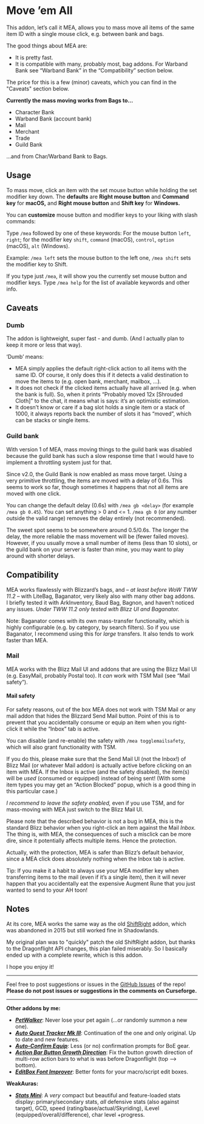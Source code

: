 # Move ’em All

This addon, let’s call it MEA, allows you to mass move all items of the same item ID with a single mouse click, e.g. between bank and bags.

The good things about MEA are:

- It is pretty fast.
- It is compatible with many, probably most, bag addons. For Warband Bank see “Warband Bank” in the “Compatibility” section below.

The price for this is a few (minor) caveats, which you can find in the "Caveats" section below.

**Currently the mass moving works from Bags to…**

- Character Bank
- Warband Bank (account bank)
- Mail
- Merchant
- Trade
- Guild Bank

…and from Char/Warband Bank to Bags.

## Usage

To mass move, click an item with the set mouse button while holding the set modifier key down. The __defaults__ are __Right mouse button__ and __Command key__ for __macOS,__ and __Right mouse button__ and __Shift key__ for __Windows.__

You can __customize__ mouse button and modifier keys to your liking with slash commands:

Type `/mea` followed by one of these keywords: For the mouse button `left`, `right`; for the modifier key `shift`,
`command` (macOS), `control`, `option` (macOS), `alt` (Windows).  

Example: `/mea left` sets the mouse button to the left one, `/mea shift` sets the modifier key to Shift.

If you type just `/mea`, it will show you the currently set mouse button and modifier keys. Type `/mea help` for the list of available keywords and other info.

## Caveats

### Dumb

The addon is lightweight, super fast - and dumb. (And I actually plan to keep it more or less that way).

‘Dumb’ means:

- MEA simply applies the default right-click action to all items with the same ID. Of course, it only does this if it detects a valid destination to move the items to (e.g. open bank, merchant, mailbox, …).
- It does not check if the clicked items actually have all arrived (e.g. when the bank is full). So, when it prints “Probably moved 12x [Shrouded Cloth]” to the chat, it means what is says: it’s an optimistic estimation. 
- It doesn’t know or care if a bag slot holds a single item or a stack of 1000, it always reports back the number of slots it has “moved”, which can be stacks or single items.


### Guild bank

With version 1 of MEA, mass moving things to the guild bank was disabled because the guild bank has such a slow response time that I would have to implement a throttling system just for that.

Since v2.0, the Guild Bank is now enabled as mass move target. Using a very primitive throttling, the items are moved with a delay of 0.6s. This seems to work so far, though sometimes it happens that not all items are moved with one click.

You can change the default delay (0.6s) with `/mea gb <delay>` (for example `/mea gb 0.45`). You can set anything > 0 and <= 1. `/mea gb 0` (or any number outside the valid range) removes the delay entirely (not recommended).

The sweet spot seems to be somewhere around 0.5/0.6s. The longer the delay, the more reliable the mass movement will be (fewer failed moves). However, if you usually move a small number of items (less than 10 slots), or the guild bank on your server is faster than mine, you may want to play around with shorter delays.

## Compatibility

MEA works flawlessly with Blizzard’s bags, and – _at least before WoW TWW 11.2_ – with LiteBag, Baganator, very likely also with many other bag addons. I briefly tested it with ArkInventory, Baud Bag, Bagnon, and haven’t noticed any issues. _Under TWW 11.2 only tested with Blizz UI and Baganator._

Note: Baganator comes with its own mass-transfer functionality, which is highly configurable (e.g. by category, by search filters). So if you use Baganator, I recommend using this for _large_ transfers. It also tends to work faster than MEA.

### Mail

MEA works with the Blizz Mail UI and addons that are using the Blizz Mail UI (e.g. EasyMail, probably Postal too). It _can_ work with TSM Mail (see “Mail safety”).

#### Mail safety

For safety reasons, out of the box MEA does not work with TSM Mail or any mail addon that hides the Blizzard Send Mail button. Point of this is to prevent that you accidentally consume or equip an item when you right-click it while the “Inbox” tab is active.

You can disable (and re-enable) the safety with `/mea togglemailsafety`, which will also grant functionality with TSM. 

If you do this, please make sure that the Send Mail UI (not the Inbox!) of Blizz Mail (or whatever Mail addon) is actually active before clicking on an item with MEA. If the Inbox is active (and the safety disabled), the item(s) will be _used_ (consumed or equipped) instead of being sent! (With some item types you may get an “Action Blocked” popup, which is a good thing in this particular case.)

*I recommend to leave the safety enabled,* even if you use TSM, and for mass-moving with MEA just switch to the Blizz Mail UI.

Please note that the described behavior is not a bug in MEA, this is the standard Blizz behavior when you right-click an item against the Mail _Inbox._ The thing is, with MEA, the consequences of such a misclick can be more dire, since it potentially affects multiple items. Hence the protection. 

Actually, with the protection, MEA is safer than Blizz’s default behavior, since a MEA click does absolutely nothing when the Inbox tab is active.

Tip: If you make it a habit to always use your MEA modifier key when transferring items to the mail (even if it’s a single item), then it will never happen that you accidentally eat the expensive Augment Rune that you just wanted to send to your AH toon!
  

## Notes

At its core, MEA works the same way as the old [ShiftRight](https://www.curseforge.com/wow/addons/shift-right) addon, which was abandoned in 2015 but still worked fine in Shadowlands.

My original plan was to "quickly" patch the old ShiftRight addon, but thanks to the Dragonflight API changes, this plan failed miserably. So I basically ended up with a complete rewrite, which is this addon.

I hope you enjoy it!

---

Feel free to post suggestions or issues in the [GitHub Issues](https://github.com/tflo/Move-em-All/issues) of the repo!
__Please do not post issues or suggestions in the comments on Curseforge.__

---

__Other addons by me:__

- [___PetWalker___](https://www.curseforge.com/wow/addons/petwalker): Never lose your pet again (…or randomly summon a
  new one).
- [___Auto Quest Tracker Mk III___](https://www.curseforge.com/wow/addons/auto-quest-tracker-mk-iii): Continuation of
  the one and only original. Up to date and new features.
- [___Auto-Confirm Equip___](https://www.curseforge.com/wow/addons/auto-confirm-equip): Less (or no) confirmation
  prompts for BoE gear.
- [___Action Bar Button Growth Direction___](https://www.curseforge.com/wow/addons/action-bar-button-growth-direction):
  Fix the button growth direction of multi-row action bars to what is was before Dragonflight (top --> bottom).
- [___EditBox Font Improver___](https://www.curseforge.com/wow/addons/editbox-font-improver): Better fonts for
  your macro/script edit boxes.

__WeakAuras:__

- [___Stats Mini___](https://wago.io/S4023p3Im): A *very* compact but beautiful and feature-loaded stats display: primary/secondary stats, *all* defensive stats (also against target), GCD, speed (rating/base/actual/Skyriding), iLevel (equipped/overall/difference), char level +progress.
